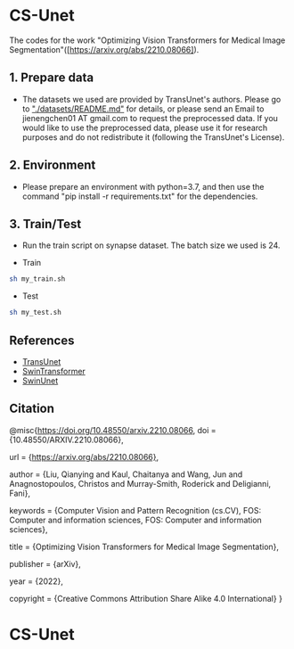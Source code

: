 # CS-Unet
The codes for the work "Optimizing Vision Transformers for Medical Image Segmentation"([https://arxiv.org/abs/2210.08066]).


## 1. Prepare data

- The datasets we used are provided by TransUnet's authors. Please go to ["./datasets/README.md"](datasets/README.md) for details, or please send an Email to jienengchen01 AT gmail.com to request the preprocessed data. If you would like to use the preprocessed data, please use it for research purposes and do not redistribute it (following the TransUnet's License).

## 2. Environment

- Please prepare an environment with python=3.7, and then use the command "pip install -r requirements.txt" for the dependencies.

## 3. Train/Test

- Run the train script on synapse dataset. The batch size we used is 24.

- Train

```bash
sh my_train.sh 
```

- Test 

```bash
sh my_test.sh 
```

## References
* [TransUnet](https://github.com/Beckschen/TransUNet)
* [SwinTransformer](https://github.com/microsoft/Swin-Transformer)
* [SwinUnet](https://github.com/HuCaoFighting/Swin-Unet)

## Citation

@misc{https://doi.org/10.48550/arxiv.2210.08066,
  doi = {10.48550/ARXIV.2210.08066},
  
  url = {https://arxiv.org/abs/2210.08066},
  
  author = {Liu, Qianying and Kaul, Chaitanya and Wang, Jun and Anagnostopoulos, Christos and Murray-Smith, Roderick and Deligianni, Fani},
  
  keywords = {Computer Vision and Pattern Recognition (cs.CV), FOS: Computer and information sciences, FOS: Computer and information sciences},
  
  title = {Optimizing Vision Transformers for Medical Image Segmentation},
  
  publisher = {arXiv},
  
  year = {2022},
  
  copyright = {Creative Commons Attribution Share Alike 4.0 International}
}

# CS-Unet
